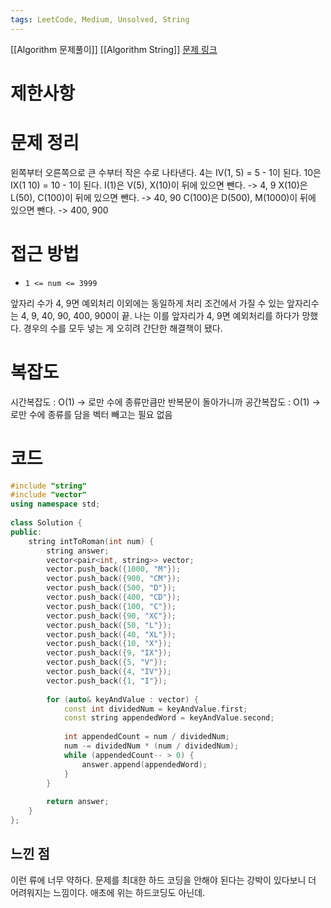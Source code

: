 ```yaml
---
tags: LeetCode, Medium, Unsolved, String
---
```

[[Algorithm 문제풀이]] [[Algorithm String]]
[문제 링크](https://leetcode.com/problems/integer-to-roman/?envType=study-plan-v2&envId=top-interview-150)
# 제한사항

# 문제 정리
왼쪽부터 오른쪽으로 큰 수부터 작은 수로 나타낸다.
4는 IV(1, 5) = 5 - 1이 된다.
10은 IX(1 10) = 10 - 1이 된다.
I(1)은 V(5), X(10)이 뒤에 있으면 뺀다. -> 4, 9
X(10)은 L(50), C(100)이 뒤에 있으면 뺀다. -> 40, 90
C(100)은 D(500), M(1000)이 뒤에 있으면 뺀다. -> 400, 900

# 접근 방법
- `1 <= num <= 3999`

앞자리 수가 4, 9면 예외처리 이외에는 동일하게 처리
조건에서 가질 수 있는 앞자리수는 4, 9, 40, 90, 400, 900이 끝.
나는 이를 앞자리가 4, 9면 예외처리를 하다가 망했다.
경우의 수를 모두 넣는 게 오히려 간단한 해결책이 됐다.

# 복잡도
시간복잡도 : O(1) -> 로만 수에 종류만큼만 반복문이 돌아가니까
공간복잡도 : O(1) -> 로만 수에 종류를 담을 벡터 빼고는 필요 없음

# 코드
``` cpp
#include "string"  
#include "vector"  
using namespace std;  
  
class Solution {  
public:  
    string intToRoman(int num) {  
        string answer;  
        vector<pair<int, string>> vector;  
        vector.push_back({1000, "M"});  
        vector.push_back({900, "CM"});  
        vector.push_back({500, "D"});  
        vector.push_back({400, "CD"});  
        vector.push_back({100, "C"});  
        vector.push_back({90, "XC"});  
        vector.push_back({50, "L"});  
        vector.push_back({40, "XL"});  
        vector.push_back({10, "X"});  
        vector.push_back({9, "IX"});  
        vector.push_back({5, "V"});  
        vector.push_back({4, "IV"});  
        vector.push_back({1, "I"});  
  
        for (auto& keyAndValue : vector) {  
            const int dividedNum = keyAndValue.first;  
            const string appendedWord = keyAndValue.second;  
  
            int appendedCount = num / dividedNum;  
            num -= dividedNum * (num / dividedNum);  
            while (appendedCount-- > 0) {  
                answer.append(appendedWord);  
            }  
        }  
  
        return answer;  
    }  
};
```

## 느낀 점
이런 류에 너무 약하다. 문제를 최대한 하드 코딩을 안해야 된다는 강박이 있다보니 더 어려워지는 느낌이다.
애초에 위는 하드코딩도 아닌데.